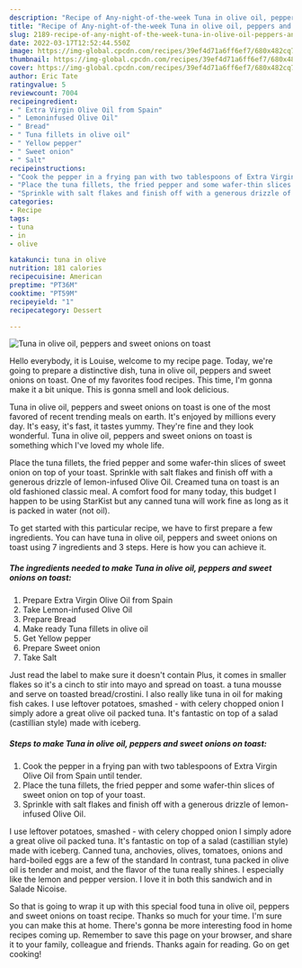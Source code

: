 ```yaml
---
description: "Recipe of Any-night-of-the-week Tuna in olive oil, peppers and sweet onions on toast"
title: "Recipe of Any-night-of-the-week Tuna in olive oil, peppers and sweet onions on toast"
slug: 2189-recipe-of-any-night-of-the-week-tuna-in-olive-oil-peppers-and-sweet-onions-on-toast
date: 2022-03-17T12:52:44.550Z
image: https://img-global.cpcdn.com/recipes/39ef4d71a6ff6ef7/680x482cq70/tuna-in-olive-oil-peppers-and-sweet-onions-on-toast-recipe-main-photo.jpg
thumbnail: https://img-global.cpcdn.com/recipes/39ef4d71a6ff6ef7/680x482cq70/tuna-in-olive-oil-peppers-and-sweet-onions-on-toast-recipe-main-photo.jpg
cover: https://img-global.cpcdn.com/recipes/39ef4d71a6ff6ef7/680x482cq70/tuna-in-olive-oil-peppers-and-sweet-onions-on-toast-recipe-main-photo.jpg
author: Eric Tate
ratingvalue: 5
reviewcount: 7004
recipeingredient:
- " Extra Virgin Olive Oil from Spain"
- " Lemoninfused Olive Oil"
- " Bread"
- " Tuna fillets in olive oil"
- " Yellow pepper"
- " Sweet onion"
- " Salt"
recipeinstructions:
- "Cook the pepper in a frying pan with two tablespoons of Extra Virgin Olive Oil from Spain until tender."
- "Place the tuna fillets, the fried pepper and some wafer-thin slices of sweet onion on top of your toast."
- "Sprinkle with salt flakes and finish off with a generous drizzle of lemon-infused Olive Oil."
categories:
- Recipe
tags:
- tuna
- in
- olive

katakunci: tuna in olive 
nutrition: 181 calories
recipecuisine: American
preptime: "PT36M"
cooktime: "PT59M"
recipeyield: "1"
recipecategory: Dessert

---
```



![Tuna in olive oil, peppers and sweet onions on toast](https://img-global.cpcdn.com/recipes/39ef4d71a6ff6ef7/680x482cq70/tuna-in-olive-oil-peppers-and-sweet-onions-on-toast-recipe-main-photo.jpg)

Hello everybody, it is Louise, welcome to my recipe page. Today, we're going to prepare a distinctive dish, tuna in olive oil, peppers and sweet onions on toast. One of my favorites food recipes. This time, I'm gonna make it a bit unique. This is gonna smell and look delicious.

Tuna in olive oil, peppers and sweet onions on toast is one of the most favored of recent trending meals on earth. It's enjoyed by millions every day. It's easy, it's fast, it tastes yummy. They're fine and they look wonderful. Tuna in olive oil, peppers and sweet onions on toast is something which I've loved my whole life.

Place the tuna fillets, the fried pepper and some wafer-thin slices of sweet onion on top of your toast. Sprinkle with salt flakes and finish off with a generous drizzle of lemon-infused Olive Oil. Creamed tuna on toast is an old fashioned classic meal. A comfort food for many today, this budget I happen to be using StarKist but any canned tuna will work fine as long as it is packed in water (not oil).


To get started with this particular recipe, we have to first prepare a few ingredients. You can have tuna in olive oil, peppers and sweet onions on toast using 7 ingredients and 3 steps. Here is how you can achieve it.

<!--inarticleads1-->

##### The ingredients needed to make Tuna in olive oil, peppers and sweet onions on toast:

1. Prepare  Extra Virgin Olive Oil from Spain
1. Take  Lemon-infused Olive Oil
1. Prepare  Bread
1. Make ready  Tuna fillets in olive oil
1. Get  Yellow pepper
1. Prepare  Sweet onion
1. Take  Salt


Just read the label to make sure it doesn&#39;t contain Plus, it comes in smaller flakes so it&#39;s a cinch to stir into mayo and spread on toast. a tuna mousse and serve on toasted bread/crostini. I also really like tuna in oil for making fish cakes. I use leftover potatoes, smashed - with celery chopped onion I simply adore a great olive oil packed tuna. It&#39;s fantastic on top of a salad (castillian style) made with iceberg. 

<!--inarticleads2-->

##### Steps to make Tuna in olive oil, peppers and sweet onions on toast:

1. Cook the pepper in a frying pan with two tablespoons of Extra Virgin Olive Oil from Spain until tender.
1. Place the tuna fillets, the fried pepper and some wafer-thin slices of sweet onion on top of your toast.
1. Sprinkle with salt flakes and finish off with a generous drizzle of lemon-infused Olive Oil.


I use leftover potatoes, smashed - with celery chopped onion I simply adore a great olive oil packed tuna. It&#39;s fantastic on top of a salad (castillian style) made with iceberg. Canned tuna, anchovies, olives, tomatoes, onions and hard-boiled eggs are a few of the standard In contrast, tuna packed in olive oil is tender and moist, and the flavor of the tuna really shines. I especially like the lemon and pepper version. I love it in both this sandwich and in Salade Nicoise. 

So that is going to wrap it up with this special food tuna in olive oil, peppers and sweet onions on toast recipe. Thanks so much for your time. I'm sure you can make this at home. There's gonna be more interesting food in home recipes coming up. Remember to save this page on your browser, and share it to your family, colleague and friends. Thanks again for reading. Go on get cooking!
